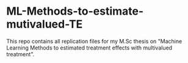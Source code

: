 # ML-Methods-to-estimate-mutivalued-TE
This repo contains all replication files for my M.Sc thesis on "Machine Learning Methods to estimated treatment effects with multivalued treatment". 
